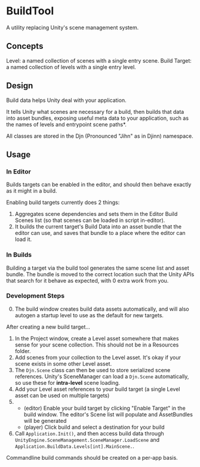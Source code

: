 # BuildTool
A utility replacing Unity's scene management system.

## Concepts
Level: a named collection of scenes with a single entry scene.
Build Target: a named collection of levels with a single entry level.

## Design
Build data helps Unity deal with your application.

It tells Unity what scenes are necessary for a build, then builds that data into asset bundles, exposing useful meta data to your application, such as the names of levels and entrypoint scene paths*.

All classes are stored in the Djn (Pronounced "Jihn" as in Djinn) namespace.

## Usage

### In Editor

Builds targets can be enabled in the editor, and should then behave exactly as it might in a build.

Enabling build targets currently does 2 things:
1. Aggregates scene dependencies and sets them in the Editor Build Scenes list (so that scenes can be loaded in script in-editor).
2. It builds the current target's Build Data into an asset bundle that the editor can use, and saves that bundle to a place where the editor can load it.

### In Builds

Building a target via the build tool generates the same scene list and asset bundle. The bundle is moved to the correct location such that the Unity APIs that search for it behave as expected, with 0 extra work from you.

### Development Steps
0. The build window creates build data assets automatically, and will also autogen a startup level to use as the default for new targets.

After creating a new build target...
1. In the Project window, create a Level asset somewhere that makes sense for your scene collection. This should not be in a Resources folder.
2. Add scenes from your collection to the Level asset. It's okay if your scene exists in some other Level asset.
3. The `Djn.Scene` class can then be used to store serialized scene references. Unity's SceneManager can load a `Djn.Scene` automatically, so use these for **intra-level** scene loading.
4. Add your Level asset references to your build target (a single Level asset can be used on multiple targets)
5.
    - (editor) Enable your build target by clicking "Enable Target" in the build window. The editor's Scene list will populate and AssetBundles will be generated
    - (player) Click build and select a destination for your build
6. Call `Application.Init()`, and then access build data through `UnityEngine.SceneManagement.SceneManager.LoadScene` and `Application.BuildData.Levels[int].MainScene.`.

Commandline build commands should be created on a per-app basis.
